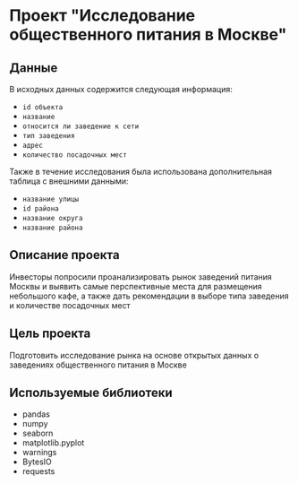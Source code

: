# Проект "Исследование общественного питания в Москве"

## Данные
В исходных данных содержится следующая информация:
* `id объекта`
* `название`
* `относится ли заведение к сети`
* `тип заведения`
* `адрес`
* `количество посадочных мест`

Также в течение исследования была использована дополнительная таблица с внешними данными:
* `название улицы`
* `id района`
* `название округа`
* `название района`

## Описание проекта
Инвесторы попросили проанализировать рынок заведений питания Москвы и выявить самые перспективные места для размещения небольшого кафе, а также дать рекомендации в выборе типа заведения и количестве посадочных мест

## Цель проекта
Подготовить исследование рынка на основе открытых данных о заведениях общественного питания в Москве

## Используемые библиотеки
* pandas
* numpy
* seaborn
* matplotlib.pyplot
* warnings
* BytesIO
* requests

